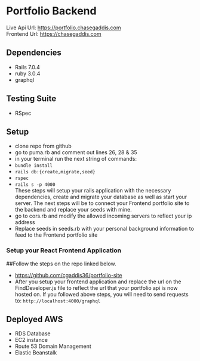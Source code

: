 # Portfolio Backend 
Live Api Url: https://portfolio.chasegaddis.com </br>
Frontend Url: https://chasegaddis.com
## Dependencies 
- Rails 7.0.4
- ruby 3.0.4
- graphql

## Testing Suite 
- RSpec

## Setup
- clone repo from github
- go to puma.rb and comment out lines 26, 28 & 35
- in your terminal run the next string of commands: 
- `bundle install`
- `rails db:{create,migrate,seed}`
- `rspec`
- `rails s -p 4000` </br>
These steps will setup your rails application with the necessary dependencies, create and migrate your database as well as start your server. The next steps will be to connect your Frontend portfolio site to the backend and replace your seeds with mine.
- go to cors.rb and modify the allowed incoming servers to reflect your ip address
- Replace seeds in seeds.rb with your personal background information to feed to the Frontend portfolio site

### Setup your React Frontend Application
##Follow the steps on the repo linked below.
- https://github.com/cgaddis36/portfolio-site
- After you setup your frontend application and replace the url on the FindDeveloper.js file to reflect the url that your portfolio api is now hosted on. If you followed above steps, you will need to send requests to: `http://localhost:4000/graphql`

## Deployed AWS
- RDS Database
- EC2 instance
- Route 53 Domain Management
- Elastic Beanstalk



